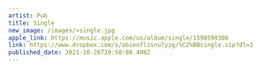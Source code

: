 ```yaml
---
artist: Pub
title: Single
new_image: /images/»single.jpg
apple_link: https://music.apple.com/us/album/single/1590599308
link: https://www.dropbox.com/s/abieoflzsnu7yzg/%C2%BBsingle.zip?dl=1
published_date: 2021-10-26T20:50:08.408Z
---
```

